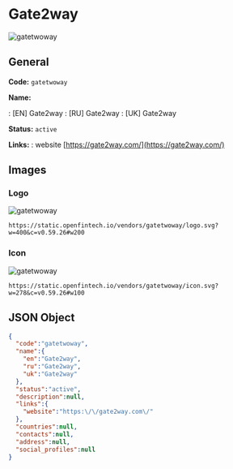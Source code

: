 
# Gate2way 
![gatetwoway](https://static.openfintech.io/vendors/gatetwoway/logo.svg?w=400&c=v0.59.26#w200)  

## General 
 
**Code:** `gatetwoway` 
 
**Name:** 
 
:	[EN] Gate2way 
:	[RU] Gate2way 
:	[UK] Gate2way 
 
**Status:** `active` 
 
**Links:** 
: website [https://gate2way.com/](https://gate2way.com/) 
 

## Images 

### Logo 
 
![gatetwoway](https://static.openfintech.io/vendors/gatetwoway/logo.svg?w=400&c=v0.59.26#w200)  

```
https://static.openfintech.io/vendors/gatetwoway/logo.svg?w=400&c=v0.59.26#w200
```  

### Icon 
 
![gatetwoway](https://static.openfintech.io/vendors/gatetwoway/icon.svg?w=278&c=v0.59.26#w100)  

```
https://static.openfintech.io/vendors/gatetwoway/icon.svg?w=278&c=v0.59.26#w100
```  

## JSON Object 

```json
{
  "code":"gatetwoway",
  "name":{
    "en":"Gate2way",
    "ru":"Gate2way",
    "uk":"Gate2way"
  },
  "status":"active",
  "description":null,
  "links":{
    "website":"https:\/\/gate2way.com\/"
  },
  "countries":null,
  "contacts":null,
  "address":null,
  "social_profiles":null
}
```  
